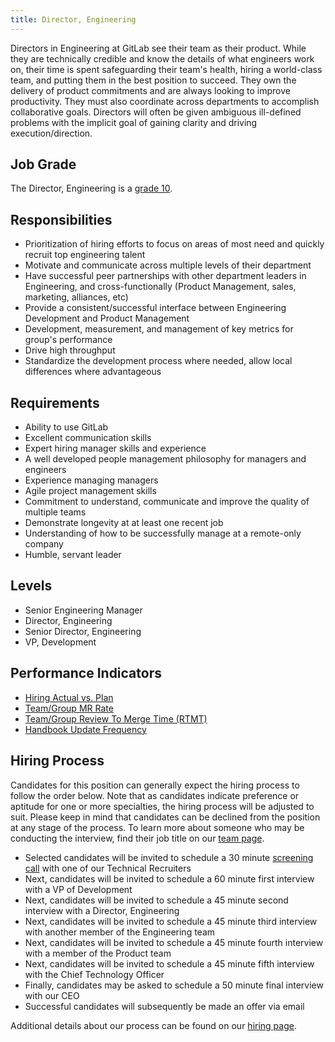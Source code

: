 ```yaml
---
title: Director, Engineering
---
```


Directors in Engineering at GitLab see their team as their product. While they are technically credible and know the details of what engineers work on, their time is spent safeguarding their team's health, hiring a world-class team, and putting them in the best position to succeed. They own the delivery of product commitments and are always looking to improve productivity. They must also coordinate across departments to accomplish collaborative goals. Directors will often be given ambiguous ill-defined problems with the implicit goal of gaining clarity and driving execution/direction.

## Job Grade

The Director, Engineering is a [grade 10](/handbook/total-rewards/compensation/compensation-calculator/#gitlab-job-grades).

## Responsibilities

- Prioritization of hiring efforts to focus on areas of most need and quickly recruit top engineering talent
- Motivate and communicate across multiple levels of their department
- Have successful peer partnerships with other department leaders in Engineering, and cross-functionally (Product Management, sales, marketing, alliances, etc)
- Provide a consistent/successful interface between Engineering Development and Product Management
- Development, measurement, and management of key metrics for group's performance
- Drive high throughput
- Standardize the development process where needed, allow local differences where advantageous

## Requirements

- Ability to use GitLab
- Excellent communication skills
- Expert hiring manager skills and experience
- A well developed people management philosophy for managers and engineers
- Experience managing managers
- Agile project management skills
- Commitment to understand, communicate and improve the quality of multiple teams
- Demonstrate longevity at at least one recent job
- Understanding of how to be successfully manage at a remote-only company
- Humble, servant leader

## Levels

- Senior Engineering Manager
- Director, Engineering
- Senior Director, Engineering
- VP, Development

## Performance Indicators

- [Hiring Actual vs. Plan](/handbook/engineering/performance-indicators/#engineering-hiring-actual-vs-plan)
- [Team/Group MR Rate](/handbook/engineering/development/performance-indicators/#mr-rate)
- [Team/Group Review To Merge Time (RTMT)](/handbook/engineering/development/performance-indicators/#review-to-merge-time-rtmt)
- [Handbook Update Frequency](/handbook/engineering/development/performance-indicators/#handbook-update-frequency)

## Hiring Process

Candidates for this position can generally expect the hiring process to follow the order below. Note that as candidates indicate preference or aptitude for one or more specialties, the hiring process will be adjusted to suit. Please keep in mind that candidates can be declined from the position at any stage of the process. To learn more about someone who may be conducting the interview, find their job title on our [team page](/handbook/company/team/).

- Selected candidates will be invited to schedule a 30 minute [screening call](/handbook/hiring/#screening-call) with one of our Technical Recruiters
- Next, candidates will be invited to schedule a 60 minute first interview with a VP of Development
- Next, candidates will be invited to schedule a 45 minute second interview with a Director, Engineering
- Next, candidates will be invited to schedule a 45 minute third interview with another member of the Engineering team
- Next, candidates will be invited to schedule a 45 minute fourth interview with a member of the Product team
- Next, candidates will be invited to schedule a 45 minute fifth interview with the Chief Technology Officer
- Finally, candidates may be asked to schedule a 50 minute final interview with our CEO
- Successful candidates will subsequently be made an offer via email

Additional details about our process can be found on our [hiring page](/handbook/hiring/).
